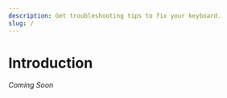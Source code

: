 ```yaml
---
description: Get troubleshooting tips to fix your keyboard.
slug: /
---
```


# Introduction

*Coming Soon*
